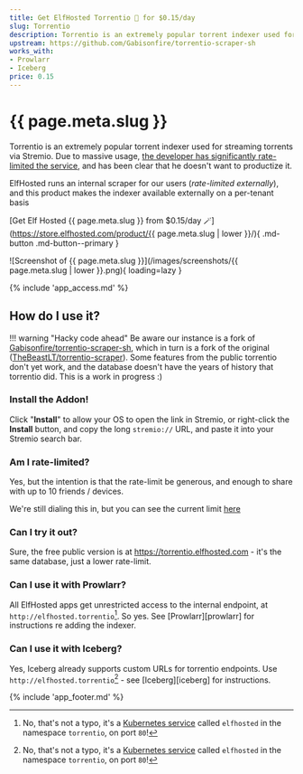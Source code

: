 ```yaml
---
title: Get ElfHosted Torrentio 🧝 for $0.15/day
slug: Torrentio
description: Torrentio is an extremely popular torrent indexer used for streaming torrents via Stremio. Due to massive usage, the developer has significantly rate-limited the service, and has been clear that he doesn't want to productize it. ElfHosted runs an internal scraper for our users (rate-limited externally), and this product makes the indexer available externally on a per-tenant basis
upstream: https://github.com/Gabisonfire/torrentio-scraper-sh
works_with:
- Prowlarr
- Iceberg
price: 0.15
---
```


# {{ page.meta.slug }}

Torrentio is an extremely popular torrent indexer used for streaming torrents via Stremio. Due to massive usage, [the developer has significantly rate-limited the service](https://github.com/TheBeastLT/torrentio-scraper/issues/199#issuecomment-1913347357), and has been clear that he doesn't want to productize it.

ElfHosted runs an internal scraper for our users (*rate-limited externally*), and this product makes the indexer available externally on a per-tenant basis

[Get Elf Hosted {{ page.meta.slug }} from $0.15/day :magic_wand:](https://store.elfhosted.com/product/{{ page.meta.slug | lower }}/){ .md-button .md-button--primary }

![Screenshot of {{ page.meta.slug }}](/images/screenshots/{{ page.meta.slug | lower }}.png){ loading=lazy }

{% include 'app_access.md' %}

## How do I use it?

!!! warning "Hacky code ahead"
    Be aware our instance is a fork of [Gabisonfire/torrentio-scraper-sh](https://github.com/Gabisonfire/torrentio-scraper-sh/tree/master), which in turn is a fork of the original ([TheBeastLT/torrentio-scraper](https://github.com/Gabisonfire/torrentio-scraper-sh/tree/master)). Some features from the public torrentio don't yet work, and the database doesn't have the years of history that torrentio did. This is a work in progress :)

### Install the Addon!

Click "**Install**" to allow your OS to open the link in Stremio, or right-click the **Install** button, and copy the long `stremio://` URL, and paste it into your Stremio search bar.

### Am I rate-limited?

Yes, but the intention is that the rate-limit be generous, and enough to share with up to 10 friends / devices.

We're still dialing this in, but you can see the current limit [here](https://github.com/geek-cookbook/elf-charts/blob/main/charts/other/myprecious/templates/middleware/middleware-torrentio-rate-limit.yaml)

### Can I try it out?

Sure, the free public version is at https://torrentio.elfhosted.com - it's the same database, just a lower rate-limit.

### Can I use it with Prowlarr?

All ElfHosted apps get unrestricted access to the internal endpoint, at `http://elfhosted.torrentio`[^1]. So yes. See [Prowlarr][prowlarr] for instructions re adding the indexer.

### Can I use it with Iceberg?

Yes, Iceberg already supports custom URLs for torrentio endpoints. Use `http://elfhosted.torrentio`[^1] - see [Iceberg][iceberg] for instructions.

{% include 'app_footer.md' %}

[^1]: No, that's not a typo, it's a [Kubernetes service](https://github.com/funkypenguin/elf-infra/blob/ci/torrentio/service-elfhosted.yaml) called `elfhosted` in the namespace `torrentio`, on port `80`!